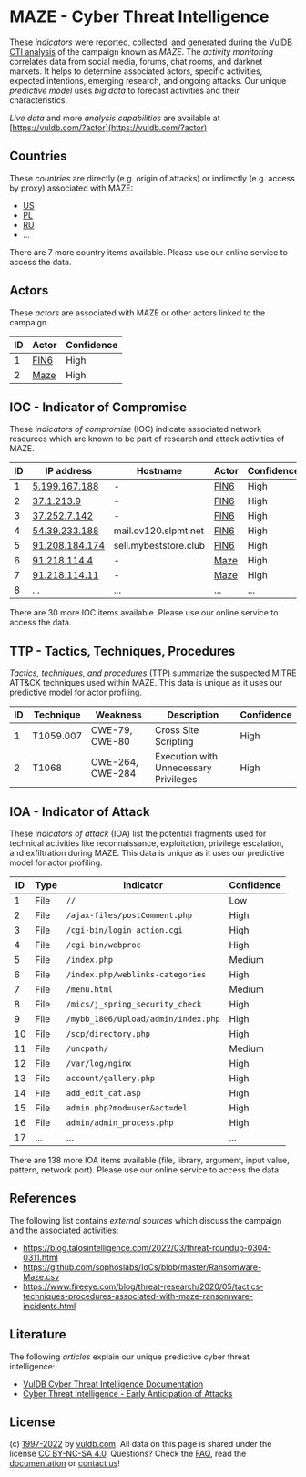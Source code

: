# MAZE - Cyber Threat Intelligence

These _indicators_ were reported, collected, and generated during the [VulDB CTI analysis](https://vuldb.com/?kb.cti) of the campaign known as _MAZE_. The _activity monitoring_ correlates data from social media, forums, chat rooms, and darknet markets. It helps to determine associated actors, specific activities, expected intentions, emerging research, and ongoing attacks. Our unique _predictive model_ uses _big data_ to forecast activities and their characteristics.

_Live data_ and more _analysis capabilities_ are available at [https://vuldb.com/?actor](https://vuldb.com/?actor)

## Countries

These _countries_ are directly (e.g. origin of attacks) or indirectly (e.g. access by proxy) associated with MAZE:

* [US](https://vuldb.com/?country.us)
* [PL](https://vuldb.com/?country.pl)
* [RU](https://vuldb.com/?country.ru)
* ...

There are 7 more country items available. Please use our online service to access the data.

## Actors

These _actors_ are associated with MAZE or other actors linked to the campaign.

ID | Actor | Confidence
-- | ----- | ----------
1 | [FIN6](https://vuldb.com/?actor.fin6) | High
2 | [Maze](https://vuldb.com/?actor.maze) | High

## IOC - Indicator of Compromise

These _indicators of compromise_ (IOC) indicate associated network resources which are known to be part of research and attack activities of MAZE.

ID | IP address | Hostname | Actor | Confidence
-- | ---------- | -------- | ----- | ----------
1 | [5.199.167.188](https://vuldb.com/?ip.5.199.167.188) | - | [FIN6](https://vuldb.com/?actor.fin6) | High
2 | [37.1.213.9](https://vuldb.com/?ip.37.1.213.9) | - | [FIN6](https://vuldb.com/?actor.fin6) | High
3 | [37.252.7.142](https://vuldb.com/?ip.37.252.7.142) | - | [FIN6](https://vuldb.com/?actor.fin6) | High
4 | [54.39.233.188](https://vuldb.com/?ip.54.39.233.188) | mail.ov120.slpmt.net | [FIN6](https://vuldb.com/?actor.fin6) | High
5 | [91.208.184.174](https://vuldb.com/?ip.91.208.184.174) | sell.mybeststore.club | [FIN6](https://vuldb.com/?actor.fin6) | High
6 | [91.218.114.4](https://vuldb.com/?ip.91.218.114.4) | - | [Maze](https://vuldb.com/?actor.maze) | High
7 | [91.218.114.11](https://vuldb.com/?ip.91.218.114.11) | - | [Maze](https://vuldb.com/?actor.maze) | High
8 | ... | ... | ... | ...

There are 30 more IOC items available. Please use our online service to access the data.

## TTP - Tactics, Techniques, Procedures

_Tactics, techniques, and procedures_ (TTP) summarize the suspected MITRE ATT&CK techniques used within MAZE. This data is unique as it uses our predictive model for actor profiling.

ID | Technique | Weakness | Description | Confidence
-- | --------- | -------- | ----------- | ----------
1 | T1059.007 | CWE-79, CWE-80 | Cross Site Scripting | High
2 | T1068 | CWE-264, CWE-284 | Execution with Unnecessary Privileges | High

## IOA - Indicator of Attack

These _indicators of attack_ (IOA) list the potential fragments used for technical activities like reconnaissance, exploitation, privilege escalation, and exfiltration during MAZE. This data is unique as it uses our predictive model for actor profiling.

ID | Type | Indicator | Confidence
-- | ---- | --------- | ----------
1 | File | `//` | Low
2 | File | `/ajax-files/postComment.php` | High
3 | File | `/cgi-bin/login_action.cgi` | High
4 | File | `/cgi-bin/webproc` | High
5 | File | `/index.php` | Medium
6 | File | `/index.php/weblinks-categories` | High
7 | File | `/menu.html` | Medium
8 | File | `/mics/j_spring_security_check` | High
9 | File | `/mybb_1806/Upload/admin/index.php` | High
10 | File | `/scp/directory.php` | High
11 | File | `/uncpath/` | Medium
12 | File | `/var/log/nginx` | High
13 | File | `account/gallery.php` | High
14 | File | `add_edit_cat.asp` | High
15 | File | `admin.php?mod=user&act=del` | High
16 | File | `admin/admin_process.php` | High
17 | ... | ... | ...

There are 138 more IOA items available (file, library, argument, input value, pattern, network port). Please use our online service to access the data.

## References

The following list contains _external sources_ which discuss the campaign and the associated activities:

* https://blog.talosintelligence.com/2022/03/threat-roundup-0304-0311.html
* https://github.com/sophoslabs/IoCs/blob/master/Ransomware-Maze.csv
* https://www.fireeye.com/blog/threat-research/2020/05/tactics-techniques-procedures-associated-with-maze-ransomware-incidents.html

## Literature

The following _articles_ explain our unique predictive cyber threat intelligence:

* [VulDB Cyber Threat Intelligence Documentation](https://vuldb.com/?kb.cti)
* [Cyber Threat Intelligence - Early Anticipation of Attacks](https://www.scip.ch/en/?labs.20201022)

## License

(c) [1997-2022](https://vuldb.com/?kb.changelog) by [vuldb.com](https://vuldb.com/?kb.about). All data on this page is shared under the license [CC BY-NC-SA 4.0](https://creativecommons.org/licenses/by-nc-sa/4.0/). Questions? Check the [FAQ](https://vuldb.com/?kb.faq), read the [documentation](https://vuldb.com/?kb) or [contact us](https://vuldb.com/?contact)!
